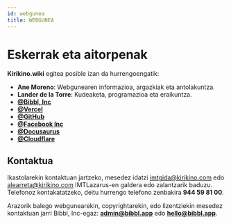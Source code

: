 ```yaml
---
id: webgunea
title: WEBGUNEA
---
```


# Eskerrak eta aitorpenak
**Kirikino.wiki** egitea posible izan da hurrengoengatik:


- **Ane Moreno**: Webgunearen informazioa, argazkiak eta antolakuntza.
- **Lander de la Torre**: Kudeaketa, programazioa eta eraikuntza.
- **[@Bibbl, Inc](https://bibbl.app)**
- **[@Vercel](https://vercel.com)**
- **[@GitHub](https://github.com)**
- **[@Facebook Inc](https://facebook.com)**
- **[@Docusaurus](https://docusaurus.io)**
- **[@Cloudflare](https://cloudflare.com)**

## Kontaktua
Ikastolarekin kontaktuan jartzeko, mesedez idatzi [imtgida@kirikino.com](mailto:imtgida@kirikino.com) edo [alearreta@kirikino.com](mailto:alearreta@kirikino.com) IMTLazarus-en galdera edo zalantzarik baduzu. Telefonoz kontakatatzeko, deitu hurrengo telefono zenbakira **944 59 81 00**.

Arazorik balego webgunearekin, copyrightarekin, edo lizentziekin mesedez kontaktuan jarri Bibbl, Inc-egaz: **[admin@bibbl.app](mailto:admin@bibbl.app)** edo **[hello@bibbl.app](mailto:hello@bibbl.app)**.


